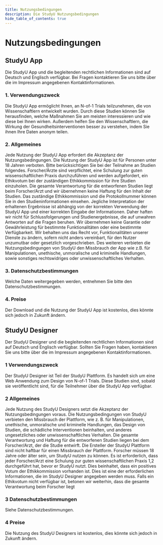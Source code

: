 ```yaml
---
title: Nutzungsbedingungen
description: Die StudyU Nutzungsbedingungen
hide_table_of_contents: true
---
```


# Nutzungsbedingungen

## StudyU App

Die StudyU App und die begleitenden rechtlichen Informationen sind auf Deutsch und
Englisch verfügbar. Bei Fragen kontaktieren Sie uns bitte über die im Impressum
angegebenen Kontaktinformationen.

### 1. Verwendungszweck
Die StudyU App ermöglicht Ihnen, an N-of-1 Trials teilzunehmen, die von Wissenschaftlern
entwickelt wurden. Durch diese Studien können Sie herausfinden, welche Maßnahmen Sie
am meisten interessieren und wie diese bei Ihnen wirken. Außerdem helfen Sie den
Wissenschaftlern, die Wirkung der Gesundheitsinterventionen besser zu verstehen, indem Sie
ihnen Ihre Daten anonym teilen.

### 2. Allgemeines
Jede Nutzung der StudyU App erfordert die Akzeptanz der Nutzungsbedingungen. Die
Nutzung der StudyU App ist für Personen unter 18 Jahren verboten.
Bitte berücksichtigen Sie bei der Teilnahme an Studien folgendes. Forscher/Ärzte sind
verpflichtet, eine Schulung zur guten wissenschaftlichen Praxis durchzuführen und werden
aufgefordert, ein Ethikvotum bei der zuständigen Ethikkommission für ihre Studien
einzuholen. Die gesamte Verantwortung für die entworfenen Studien liegt beim Forscher/Arzt
und wir übernehmen keine Haftung für den Inhalt der Studien. Das zuständige
Ethikkommission und die Protokollnummer können Sie in den Studieninformationen einsehen.
Jegliche Interpretation der erhaltenen Ergebnisse ist abhängig von der korrekten Verwendung
der StudyU App und einer korrekten Eingabe der Informationen. Daher haften wir nicht für
Schlussfolgerungen und Studienergebnisse, die auf unwahren Antworten auf die Fragen
beruhen.
Wir übernehmen keine Garantie oder Gewährleistung für bestimmte Funktionalitäten oder
eine bestimmte Verfügbarkeit. Wir behalten uns das Recht vor, Funktionalitäten unserer
Dienste zu ändern, sofern nicht anders vereinbart, für den Nutzer unzumutbar oder gesetzlich
vorgeschrieben. Des weiteren verbieten die Nutzungsbedingungen von StudyU den
Missbrauch der App wie z.B. für Manipulationen, unethische, unmoralische und kriminelle
Handlungen, sowie sonstiges rechtswidriges oder unwissenschaftliches Verhalten.

### 3. Datenschutzbestimmungen
Welche Daten weitergegeben werden, entnehmen Sie bitte den Datenschutzbestimmungen.

### 4. Preise
Der Download und die Nutzung der StudyU App ist kostenlos, dies könnte sich jedoch in
Zukunft ändern.

## StudyU Designer
Der StudyU Designer und die begleitenden rechtlichen Informationen sind auf Deutsch und
Englisch verfügbar. Sollten Sie Fragen haben, kontaktieren Sie uns bitte über die im
Impressum angegebenen Kontaktinformationen.

### 1 Verwendungszweck
Der StudyU Designer ist Teil der StudyU Plattform. Es handelt sich um eine Web Anwendung
zum Design von N-of-1 Trials. Diese Studien sind, sobald sie veröffentlicht sind, für die
Teilnehmer über die StudyU App verfügbar.

### 2 Allgemeines
Jede Nutzung des StudyU Designers setzt die Akzeptanz der Nutzungsbedingungen voraus.
Die Nutzungsbedingungen von StudyU verbieten den Missbrauch der Plattform, wie z. B. für
Manipulationen, unethische, unmoralische und kriminelle Handlungen, das Design von
Studien, die schädliche Interventionen beinhalten, und anderes ungesetzliches oder
unwissenschaftliches Verhalten. Die gesamte Verantwortung und Haftung für die entworfenen
Studien liegen bei dem Forscher/Arzt, der die Studie entwirft. Die Ersteller der StudyU
Plattform sind nicht haftbar für einen Missbrauch der Plattform.
Forscher müssen 18 Jahre oder älter sein, um StudyU nutzen zu können. Es ist erforderlich,
dass jeder Forscher/Arzt eine Schulung zur guten wissenschaftlichen Praxis 1,2 durchgeführt
hat, bevor er StudyU nutzt. Dies beinhaltet, dass ein positives Votum der Ethikkommission
vorhanden ist. Dies ist eine der erforderlichen Informationen, die im StudyU Designer
angegeben werden muss. Falls ein Ethikvotum nicht verfügbar ist, betonen wir weiterhin, dass
die gesamte Verantwortung beim Forscher liegt

### 3 Datenschutzbestimmungen
Siehe Datenschutzbestimmungen.

### 4 Preise
Die Nutzung des StudyU Designers ist kostenlos, dies könnte sich jedoch in Zukunft ändern.
